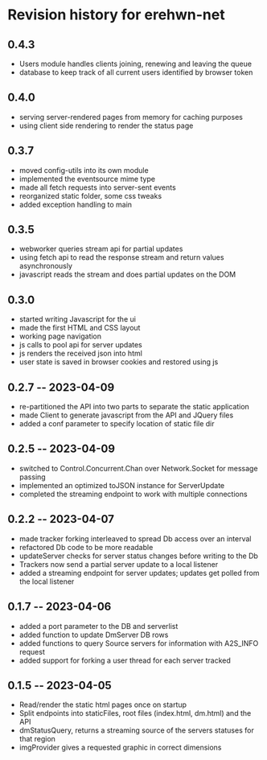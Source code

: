 # Revision history for erehwn-net

## 0.4.3

* Users module handles clients joining, renewing and leaving the queue
* database to keep track of all current users identified by browser token

## 0.4.0

* serving server-rendered pages from memory for caching purposes
* using client side rendering to render the status page

## 0.3.7

* moved config-utils into its own module
* implemented the eventsource mime type
* made all fetch requests into server-sent events
* reorganized static folder, some css tweaks
* added exception handling to main

## 0.3.5

* webworker queries stream api for partial updates
* using fetch api to read the response stream and return values asynchronously
* javascript reads the stream and does partial updates on the DOM

## 0.3.0

* started writing Javascript for the ui
* made the first HTML and CSS layout
* working page navigation 
* js calls to pool api for server updates
* js renders the received json into html
* user state is saved in browser cookies and restored using js

## 0.2.7 -- 2023-04-09

* re-partitioned the API into two parts to separate the static application
* made Client to generate javascript from the API and JQuery files
* added a conf parameter to specify location of static file dir

## 0.2.5 -- 2023-04-09

* switched to Control.Concurrent.Chan over Network.Socket for message passing
* implemented an optimized toJSON instance for ServerUpdate 
* completed the streaming endpoint to work with multiple connections

## 0.2.2 -- 2023-04-07

* made tracker forking interleaved to spread Db access over an interval
* refactored Db code to be more readable
* updateServer checks for server status changes before writing to the Db
* Trackers now send a partial server update to a local listener
* added a streaming endpoint for server updates; updates get polled from the local listener

## 0.1.7 -- 2023-04-06

* added a port parameter to the DB and serverlist
* added function to update DmServer DB rows
* added functions to query Source servers for information with A2S_INFO request
* added support for forking a user thread for each server tracked

## 0.1.5 -- 2023-04-05

* Read/render the static html pages once on startup
* Split endpoints into staticFiles, root files (index.html, dm.html) and the API
* dmStatusQuery, returns a streaming source of the servers statuses for that region
* imgProvider gives a requested graphic in correct dimensions
